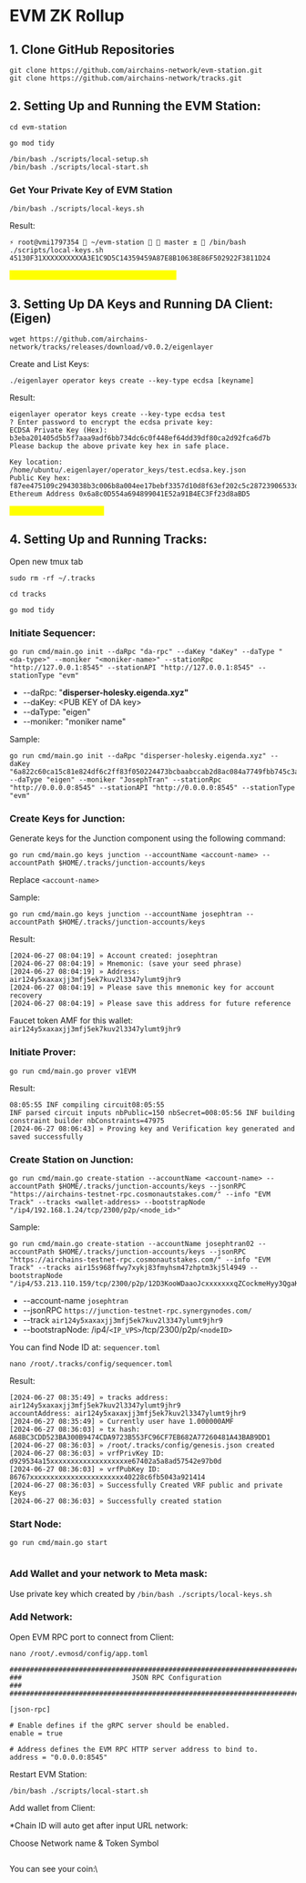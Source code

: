 # EVM ZK Rollup

## 1. **Clone GitHub Repositories**

```markup
git clone https://github.com/airchains-network/evm-station.git
git clone https://github.com/airchains-network/tracks.git
```

## 2. Setting Up and Running the EVM Station:

```markup
cd evm-station
```

```
go mod tidy
```

```
/bin/bash ./scripts/local-setup.sh
/bin/bash ./scripts/local-start.sh 
```

### **Get Your Private Key of EVM Station**

```
/bin/bash ./scripts/local-keys.sh
```

Result:

```
⚡ root@vmi1797354  ~/evm-station   master ±  /bin/bash ./scripts/local-keys.sh 
45130F31XXXXXXXXXXA3E1C9D5C14359459A87E8B10638E86F502922F3811D24
```

_<mark style="color:yellow;">Save private key to import MetaMask Wallet</mark>_

## 3. Setting Up DA Keys and Running DA Client: (Eigen)

```
wget https://github.com/airchains-network/tracks/releases/download/v0.0.2/eigenlayer
```

Create and List Keys:

```
./eigenlayer operator keys create --key-type ecdsa [keyname]
```

Result:

```
eigenlayer operator keys create --key-type ecdsa test
? Enter password to encrypt the ecdsa private key:
ECDSA Private Key (Hex):  b3eba201405d5b5f7aaa9adf6bb734dc6c0f448ef64dd39df80ca2d92fca6d7b
Please backup the above private key hex in safe place.

Key location: /home/ubuntu/.eigenlayer/operator_keys/test.ecdsa.key.json
Public Key hex:  f87ee475109c2943038b3c006b8a004ee17bebf3357d10d8f63ef202c5c28723906533dccfda5d76c1da0a9f05cc6d32085ca1af8aaab5a28171474b1ad0aa68
Ethereum Address 0x6a8c0D554a694899041E52a91B4EC3Ff23d8aBD5
```

_<mark style="color:yellow;">Remember this PUB\_KEY</mark>_

## 4. Setting Up and Running Tracks:

Open new tmux tab

```
sudo rm -rf ~/.tracks
```

```
cd tracks
```

```
go mod tidy
```

### **Initiate Sequencer:**

```
go run cmd/main.go init --daRpc "da-rpc" --daKey "daKey" --daType "<da-type>" --moniker "<moniker-name>" --stationRpc "http://127.0.0.1:8545" --stationAPI "http://127.0.0.1:8545" --stationType "evm"
```

* \--daRpc: "**disperser-holesky.eigenda.xyz"**
* \--daKey: \<PUB KEY of DA key>
* \--daType: "eigen"
* \--moniker: "moniker name"

Sample:

```
go run cmd/main.go init --daRpc "disperser-holesky.eigenda.xyz" --daKey "6a822c60ca15c81e824df6c2ff83f050224473bcbaabccab2d8ac084a7749fbb745c3ae96c0b3964083409c39d074cb6000ddb8b093ca3e98bde7c78f794267e" --daType "eigen" --moniker "JosephTran" --stationRpc "http://0.0.0.0:8545" --stationAPI "http://0.0.0.0:8545" --stationType "evm"
```

### **Create Keys for Junction:**

Generate keys for the Junction component using the following command:

```
go run cmd/main.go keys junction --accountName <account-name> --accountPath $HOME/.tracks/junction-accounts/keys
```

Replace `<account-name>`

Sample:

```
go run cmd/main.go keys junction --accountName josephtran --accountPath $HOME/.tracks/junction-accounts/keys
```

Result:

```
[2024-06-27 08:04:19] » Account created: josephtran
[2024-06-27 08:04:19] » Mnemonic: (save your seed phrase)
[2024-06-27 08:04:19] » Address: air124y5xaxaxjj3mfj5ek7kuv2l3347ylumt9jhr9
[2024-06-27 08:04:19] » Please save this mnemonic key for account recovery
[2024-06-27 08:04:19] » Please save this address for future reference
```

Faucet token AMF for this wallet: `air124y5xaxaxjj3mfj5ek7kuv2l3347ylumt9jhr9`

### **Initiate Prover:**

```
go run cmd/main.go prover v1EVM
```

Result:

```
08:05:55 INF compiling circuit08:05:55
INF parsed circuit inputs nbPublic=150 nbSecret=008:05:56 INF building constraint builder nbConstraints=47975
[2024-06-27 08:06:43] » Proving key and Verification key generated and saved successfully
```

### **Create Station on Junction:**

```
go run cmd/main.go create-station --accountName <account-name> --accountPath $HOME/.tracks/junction-accounts/keys --jsonRPC "https://airchains-testnet-rpc.cosmonautstakes.com/" --info "EVM Track" --tracks <wallet-address> --bootstrapNode "/ip4/192.168.1.24/tcp/2300/p2p/<node_id>"
```

Sample:

```
go run cmd/main.go create-station --accountName josephtran02 --accountPath $HOME/.tracks/junction-accounts/keys --jsonRPC "https://airchains-testnet-rpc.cosmonautstakes.com/" --info "EVM Track" --tracks air15s968ffwy7xykj83fmyhsm47zhptm3kj5l4949 --bootstrapNode "/ip4/53.213.110.159/tcp/2300/p2p/12D3KooWDaaoJcxxxxxxxqZCockmeHyy3QgaKdG5oPwGQNM5X"
```

* \--account-name `josephtran`
* \--jsonRPC `https://junction-testnet-rpc.synergynodes.com/`
* \--track `air124y5xaxaxjj3mfj5ek7kuv2l3347ylumt9jhr9`
* \--bootstrapNode: /ip4/`<IP_VPS>`/tcp/2300/p2p/`<nodeID>`

 You can find Node ID at: `sequencer.toml`

```
nano /root/.tracks/config/sequencer.toml
```

Result:

```
[2024-06-27 08:35:49] » tracks address: air124y5xaxaxjj3mfj5ek7kuv2l3347ylumt9jhr9
accountAddress: air124y5xaxaxjj3mfj5ek7kuv2l3347ylumt9jhr9
[2024-06-27 08:35:49] » Currently user have 1.000000AMF
[2024-06-27 08:36:03] » tx hash: A68BC3CDD523BA300B9474CDA9723B553FC96CF7EB682A77260481A43BAB9DD1
[2024-06-27 08:36:03] » /root/.tracks/config/genesis.json created
[2024-06-27 08:36:03] » vrfPrivKey ID: d929534a15xxxxxxxxxxxxxxxxxxxe67402a5a8ad57542e97b0d
[2024-06-27 08:36:03] » vrfPubKey ID: 86767xxxxxxxxxxxxxxxxxxxxxxx40228c6fb5043a921414
[2024-06-27 08:36:03] » Successfully Created VRF public and private Keys
[2024-06-27 08:36:03] » Successfully created station
```

### **Start Node:**

```
go run cmd/main.go start
```

<figure><img src="../../.gitbook/assets/Screen Shot 2024-06-27 at 21.51.22.png" alt=""><figcaption></figcaption></figure>

### Add Wallet and your network to Meta mask:

Use private key which created by `/bin/bash ./scripts/local-keys.sh`

### Add Network:

Open EVM RPC port to connect from Client:

```
nano /root/.evmosd/config/app.toml
```

```
###############################################################################
###                           JSON RPC Configuration                        ###
###############################################################################

[json-rpc]

# Enable defines if the gRPC server should be enabled.
enable = true

# Address defines the EVM RPC HTTP server address to bind to.
address = "0.0.0.0:8545"
```

Restart EVM Station:

```
/bin/bash ./scripts/local-start.sh 
```

Add wallet from Client:

\*Chain ID will auto get after input URL network:

Choose Network name & Token Symbol

<figure><img src="../../.gitbook/assets/Screen Shot 2024-06-27 at 21.20.43.png" alt=""><figcaption></figcaption></figure>

You can see your coin:\


<figure><img src="../../.gitbook/assets/Screen Shot 2024-06-27 at 21.25.58.png" alt=""><figcaption></figcaption></figure>
